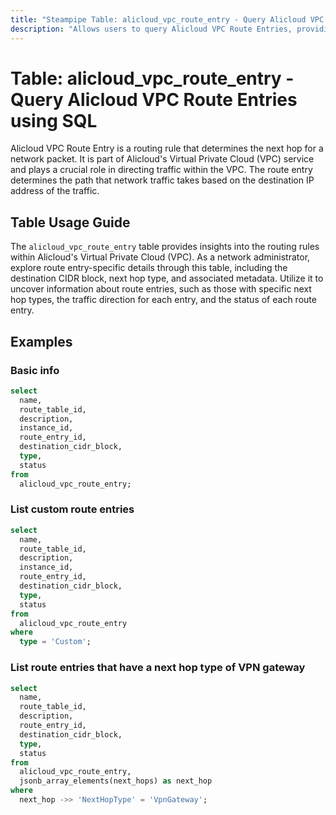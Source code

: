 ```yaml
---
title: "Steampipe Table: alicloud_vpc_route_entry - Query Alicloud VPC Route Entries using SQL"
description: "Allows users to query Alicloud VPC Route Entries, providing detailed information on each route entry within the specified VPC."
---
```


# Table: alicloud_vpc_route_entry - Query Alicloud VPC Route Entries using SQL

Alicloud VPC Route Entry is a routing rule that determines the next hop for a network packet. It is part of Alicloud's Virtual Private Cloud (VPC) service and plays a crucial role in directing traffic within the VPC. The route entry determines the path that network traffic takes based on the destination IP address of the traffic.

## Table Usage Guide

The `alicloud_vpc_route_entry` table provides insights into the routing rules within Alicloud's Virtual Private Cloud (VPC). As a network administrator, explore route entry-specific details through this table, including the destination CIDR block, next hop type, and associated metadata. Utilize it to uncover information about route entries, such as those with specific next hop types, the traffic direction for each entry, and the status of each route entry.

## Examples

### Basic info

```sql
select
  name,
  route_table_id,
  description,
  instance_id,
  route_entry_id,
  destination_cidr_block,
  type,
  status
from
  alicloud_vpc_route_entry;
```

### List custom route entries

```sql
select
  name,
  route_table_id,
  description,
  instance_id,
  route_entry_id,
  destination_cidr_block,
  type,
  status
from
  alicloud_vpc_route_entry
where
  type = 'Custom';
```

### List route entries that have a next hop type of VPN gateway

```sql
select
  name,
  route_table_id,
  description,
  route_entry_id,
  destination_cidr_block,
  type,
  status
from
  alicloud_vpc_route_entry,
  jsonb_array_elements(next_hops) as next_hop
where
  next_hop ->> 'NextHopType' = 'VpnGateway';
```
